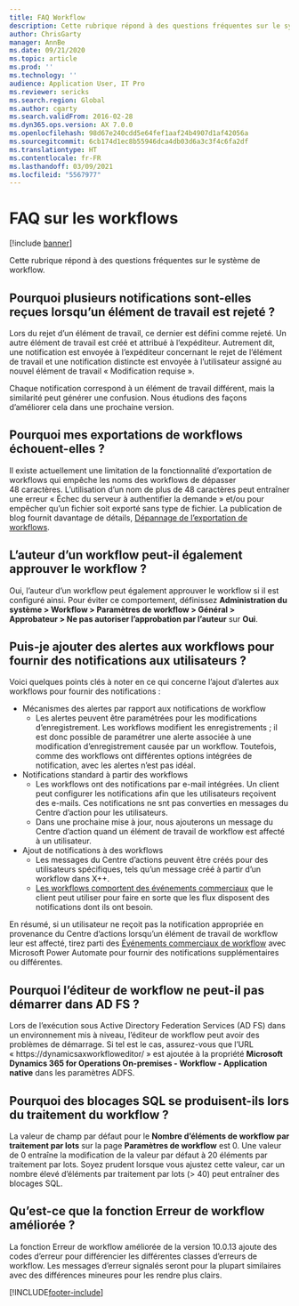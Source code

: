 ```yaml
---
title: FAQ Workflow
description: Cette rubrique répond à des questions fréquentes sur le système de workflow.
author: ChrisGarty
manager: AnnBe
ms.date: 09/21/2020
ms.topic: article
ms.prod: ''
ms.technology: ''
audience: Application User, IT Pro
ms.reviewer: sericks
ms.search.region: Global
ms.author: cgarty
ms.search.validFrom: 2016-02-28
ms.dyn365.ops.version: AX 7.0.0
ms.openlocfilehash: 98d67e240cdd5e64fef1aaf24b4907d1af42056a
ms.sourcegitcommit: 6cb174d1ec8b55946dca4db03d6a3c3f4c6fa2df
ms.translationtype: HT
ms.contentlocale: fr-FR
ms.lasthandoff: 03/09/2021
ms.locfileid: "5567977"
---
```

# <a name="workflow-faq"></a>FAQ sur les workflows

[!include [banner](../includes/banner.md)]

Cette rubrique répond à des questions fréquentes sur le système de workflow.

## <a name="why-are-multiple-notifications-received-when-a-work-item-is-rejected"></a>Pourquoi plusieurs notifications sont-elles reçues lorsqu’un élément de travail est rejeté ?
Lors du rejet d’un élément de travail, ce dernier est défini comme rejeté. Un autre élément de travail est créé et attribué à l’expéditeur. Autrement dit, une notification est envoyée à l’expéditeur concernant le rejet de l’élément de travail et une notification distincte est envoyée à l’utilisateur assigné au nouvel élément de travail « Modification requise ». 

Chaque notification correspond à un élément de travail différent, mais la similarité peut générer une confusion. Nous étudions des façons d’améliorer cela dans une prochaine version.

## <a name="why-are-my-workflow-exports-failing"></a>Pourquoi mes exportations de workflows échouent-elles ?
Il existe actuellement une limitation de la fonctionnalité d’exportation de workflows qui empêche les noms des workflows de dépasser 48 caractères. L’utilisation d’un nom de plus de 48 caractères peut entraîner une erreur « Échec du serveur à authentifier la demande » et/ou pour empêcher qu’un fichier soit exporté sans type de fichier. La publication de blog fournit davantage de détails, [Dépannage de l’exportation de workflows](https://community.dynamics.com/ax/b/elandaxdynamicsaxupgradesanddevelopment/archive/2019/04/10/workflow-export-troubleshooting).

## <a name="can-the-submitter-of-a-workflow-also-approve-the-workflow"></a>L’auteur d’un workflow peut-il également approuver le workflow ?
Oui, l’auteur d’un workflow peut également approuver le workflow si il est configuré ainsi. Pour éviter ce comportement, définissez **Administration du système > Workflow > Paramètres de workflow > Général > Approbateur > Ne pas autoriser l’approbation par l’auteur** sur **Oui**.

## <a name="can-i-add-alerts-to-workflows-to-provide-notifications-to-users"></a>Puis-je ajouter des alertes aux workflows pour fournir des notifications aux utilisateurs ?
Voici quelques points clés à noter en ce qui concerne l’ajout d’alertes aux workflows pour fournir des notifications :
- Mécanismes des alertes par rapport aux notifications de workflow
    - Les alertes peuvent être paramétrées pour les modifications d’enregistrement. Les workflows modifient les enregistrements ; il est donc possible de paramétrer une alerte associée à une modification d’enregistrement causée par un workflow. Toutefois, comme des workflows ont différentes options intégrées de notification, avec les alertes n’est pas idéal.
- Notifications standard à partir des workflows 
    - Les workflows ont des notifications par e-mail intégrées. Un client peut configurer les notifications afin que les utilisateurs reçoivent des e-mails. Ces notifications ne snt pas converties en messages du Centre d’action pour les utilisateurs.
    - Dans une prochaine mise à jour, nous ajouterons un message du Centre d’action quand un élément de travail de workflow est affecté à un utilisateur. 
- Ajout de notifications à des workflows
    - Les messages du Centre d’actions peuvent être créés pour des utilisateurs spécifiques, tels qu’un message créé à partir d’un workflow dans X++.
    - [Les workflows comportent des événements commerciaux](https://docs.microsoft.com/dynamics365/unified-operations/dev-itpro/business-events/business-events-workflow) que le client peut utiliser pour faire en sorte que les flux disposent des notifications dont ils ont besoin.   

En résumé, si un utilisateur ne reçoit pas la notification appropriée en provenance du Centre d’actions lorsqu’un élément de travail de workflow leur est affecté, tirez parti des [Événements commerciaux de workflow](https://docs.microsoft.com/dynamics365/unified-operations/dev-itpro/business-events/business-events-workflow) avec Microsoft Power Automate pour fournir des notifications supplémentaires ou différentes.

## <a name="why-is-workflow-editor-not-able-to-start-under-ad-fs"></a>Pourquoi l’éditeur de workflow ne peut-il pas démarrer dans AD FS ?
Lors de l’exécution sous Active Directory Federation Services (AD FS) dans un environnement mis à niveau, l’éditeur de workflow peut avoir des problèmes de démarrage. Si tel est le cas, assurez-vous que l’URL « https://dynamicsaxworkfloweditor/ » est ajoutée à la propriété **Microsoft Dynamics 365 for Operations On-premises - Workflow - Application native** dans les paramètres ADFS.

## <a name="why-am-i-getting-sql-deadlocks-on-workflow-processing"></a>Pourquoi des blocages SQL se produisent-ils lors du traitement du workflow ? 
La valeur de champ par défaut pour le **Nombre d’éléments de workflow par traitement par lots** sur la page **Paramètres de workflow** est 0. Une valeur de 0 entraîne la modification de la valeur par défaut à 20 éléments par traitement par lots. Soyez prudent lorsque vous ajustez cette valeur, car un nombre élevé d’éléments par traitement par lots (> 40) peut entraîner des blocages SQL.

## <a name="what-is-the-workflow-enhanced-error-feature"></a>Qu’est-ce que la fonction Erreur de workflow améliorée ?
La fonction Erreur de workflow améliorée de la version 10.0.13 ajoute des codes d’erreur pour différencier les différentes classes d’erreurs de workflow. Les messages d’erreur signalés seront pour la plupart similaires avec des différences mineures pour les rendre plus clairs.


[!INCLUDE[footer-include](../../../includes/footer-banner.md)]